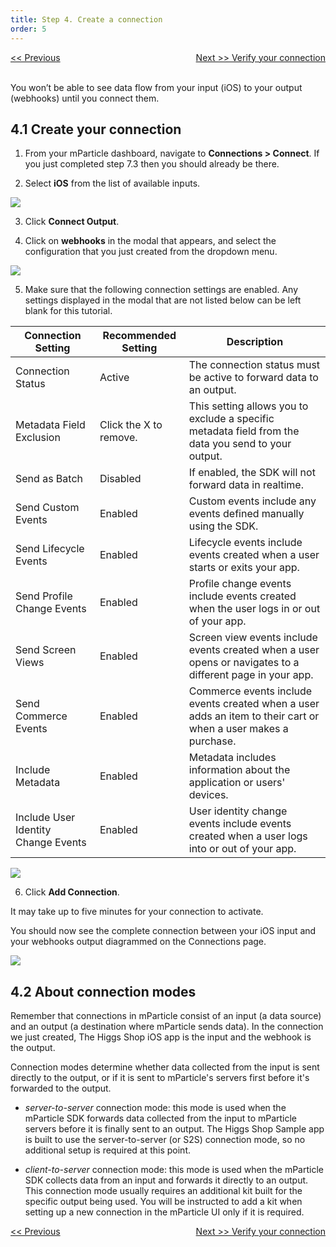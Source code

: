 ```yaml
---
title: Step 4. Create a connection
order: 5
---
```

<a href="/developers/quickstart/ios/create-output/" style="position:relative; float:left"><< Previous</a>
<a href="/developers/quickstart/ios/verify-connection/" style="position:relative; float:right">Next >> Verify your connection</a>
<br/>
<br/>

You won’t be able to see data flow from your input (iOS) to your output (webhooks) until you connect them.

## 4.1 Create your connection

1. From your mParticle dashboard, navigate to **Connections > Connect**. If you just completed step 7.3 then you should already be there.

2. Select **iOS** from the list of available inputs.

![](/images/ios-e2e-screenshots/4-create-a-connection/create-a-connection-1.png)

3. Click **Connect Output**.

4. Click on **webhooks** in the modal that appears, and select the configuration that you just created from the dropdown menu.

![](/images/ios-e2e-screenshots/4-create-a-connection/create-a-connection-2.png)

5. Make sure that the following connection settings are enabled. Any settings displayed in the modal that are not listed below can be left blank for this tutorial.

| Connection Setting | Recommended Setting | Description |
| --- | --- | --- |
| Connection Status | Active | The connection status must be active to forward data to an output. |
| Metadata Field Exclusion | Click the X to remove. | This setting allows you to exclude a specific metadata field from the data you send to your output. |
| Send as Batch | Disabled | If enabled, the SDK will not forward data in realtime. |
| Send Custom Events | Enabled | Custom events include any events defined manually using the SDK. |
| Send Lifecycle Events | Enabled | Lifecycle events include events created when a user starts or exits your app. | 
| Send Profile Change Events | Enabled | Profile change events include events created when the user logs in or out of your app. |
| Send Screen Views | Enabled | Screen view events include events created when a user opens or navigates to a different page in your app. |
| Send Commerce Events | Enabled | Commerce events include events created when a user adds an item to their cart or when a user makes a purchase. |
| Include Metadata | Enabled | Metadata includes information about the application or users' devices. | 
| Include User Identity Change Events | Enabled | User identity change events include events created when a user logs into or out of your app. |

![](/images/ios-e2e-screenshots/4-create-a-connection/create-a-connection-3.png)

6. Click **Add Connection**.

<aside>
    It may take up to five minutes for your connection to activate.
</aside>

You should now see the complete connection between your iOS input and your webhooks output diagrammed on the Connections page.

![](/images/ios-e2e-screenshots/4-create-a-connection/create-a-connection-4.png)

## 4.2 About connection modes

Remember that connections in mParticle consist of an input (a data source) and an output (a destination where mParticle sends data). In the connection we just created, The Higgs Shop iOS app is the input and the webhook is the output. 

Connection modes determine whether data collected from the input is sent directly to the output, or if it is sent to mParticle's servers first before it's forwarded to the output.

* _server-to-server_ connection mode: this mode is used when the mParticle SDK forwards data collected from the input to mParticle servers before it is finally sent to an output. The Higgs Shop Sample app is built to use the server-to-server (or S2S) connection mode, so no additional setup is required at this point. 

* _client-to-server_ connection mode: this mode is used when the mParticle SDK collects data from an input and forwards it directly to an output. This connection mode usually requires an additional kit built for the specific output being used. You will be instructed to add a kit when setting up a new connection in the mParticle UI only if it is required.

<a href="/developers/quickstart/ios/create-output/" style="position:relative; float:left"><< Previous</a>
<a href="/developers/quickstart/ios/verify-connection/" style="position:relative; float:right">Next >> Verify your connection</a>
